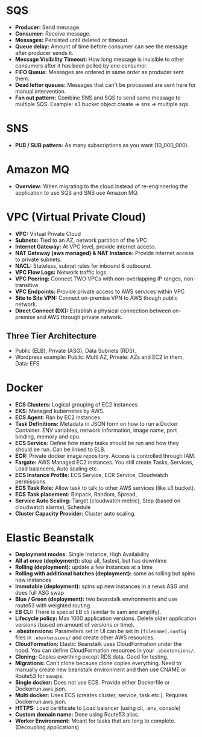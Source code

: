 # SQS

- **Producer:** Send message.
- **Consumer:** Receive message.
- **Messages:** Persisted until deleted or timeout.
- **Queue delay:** Amount of time before consumer can see the message after producer sends it.
- **Message Visibility Timeout:** How long message is invisible to other consumers after it has been polled by one consumer.
- **FIFO Queue:** Messages are ordered in same order as producer sent them.
- **Dead letter queues:** Messages that can't be processed are sent here for manual intervention.
- **Fan out pattern:** Combine SNS and SQS to send same message to multiple SQS. Example: s3 bucket object create => sns => multiple sqs.

# SNS

- **PUB / SUB pattern:** As many subscriptions as you want (10_000_000).

# Amazon MQ

- **Overview:** When migrating to the cloud instead of re-enginnering the application to use SQS and SNS use Amazon MQ.

# VPC (Virtual Private Cloud)

- **VPC:** Virtual Private Cloud
- **Subnets:** Tied to an AZ, network partition of the VPC
- **Internet Gateway:** At VPC level, provide internet access.
- **NAT Gateway (aws managed) & NAT Instance:** Provide internet access to private subnets.
- **NACL:** Stateless, subnet rules for inbound & outbound.
- **VPC Flow Logs:** Network traffic logs.
- **VPC Peering:** Connect TWO VPCs with non-overlapping IP ranges, non-transitive
- **VPC Endpoints:** Provide private access to AWS services within VPC
- **Site to Site VPN:** Connect on-premise VPN to AWS though public network.
- **Direct Connect (DX):** Establish a physical connection between on-premise and AWS through private network.

## Three Tier Architecture

- Public (ELB), Private (ASG), Data Subnets (RDS).
- Wordpress example: Public: Multi AZ, Private: AZs and EC2 in them, Data: EFS

# Docker

- **ECS Clusters:** Logical grouping of EC2 instances
- **EKS:** Managed kubernetes by AWS.
- **ECS Agent:** Ran by EC2 instances
- **Task Definitions:** Metadata in JSON form on how to run a Docker Container. ENV variables, network information, image name, port binding, memory and cpu.
- **ECS Service:** Define how many tasks should be run and how they should be run. Can be linked to ELB.
- **ECR:** Private docker image repository. Access is controlled through IAM.
- **Fargate:** AWS Managed EC2 instances. You still create Tasks, Services, Load balancers, Auto scaling etc.
- **ECS Instance Profile:** ECS Service, ECR Service, Cloudwatch permissions
- **ECS Task Role:** Allow task to talk to other AWS services (like s3 bucket).
- **ECS Task placement:** Binpack, Random, Spread,
- **Service Auto Scaling:** Target (cloudwatch metric), Step (based on cloudwatch alarms), Schedule
- **Cluster Capacity Provider:** Cluster auto scaling.

# Elastic Beanstalk

- **Deployment modes:** Single Instance, High Availability
- **All at once (deployment):** stop all, fastest, but has downtime
- **Rolling (deployment):** update a few instances at a time
- **Rolling with additional batches (deployment):** same as rolling but spins new instances
- **Immutable (deployment):** spins up new instances in a news ASG and does full ASG swap
- **Blue / Green (deployment):** two beanstalk environments and use route53 with weighted routing
- **EB CLI:** There is special EB cli (similar to sam and amplify).
- **Lifecycle policy:** Max 1000 application versions. Delete older application versions (based on amount of versions or time).
- **.ebextensions:** Parameters set in UI can be set in `[filename].config` files in `.ebextensions/` and create other AWS resources.
- **CloudFormation:** Elastic Beanstalk uses CloudFormation under the hood. You can define CloudFormation resources in your `.ebextensions/`.
- **Cloning:** Copies everthing except RDS data. Good for testing.
- **Migrations:** Can't clone because clone copies everything. Need to manually create new beanstalk environment and then use CNAME or Route53 for swaps.
- **Single docker:** Does not use ECS. Provide either Dockerfile or Dockerrun.aws.json.
- **Multi docker:** Uses ECS (creates cluster, service, task etc.). Requires Dockerrun.aws.json.
- **HTTPS:** Load certificate to Load balancer (using cli, .env, console)
- **Custom domain name:** Done using Route53 alias.
- **Worker Environment:** Meant for tasks that are long to complete. (Decoupling applications)

